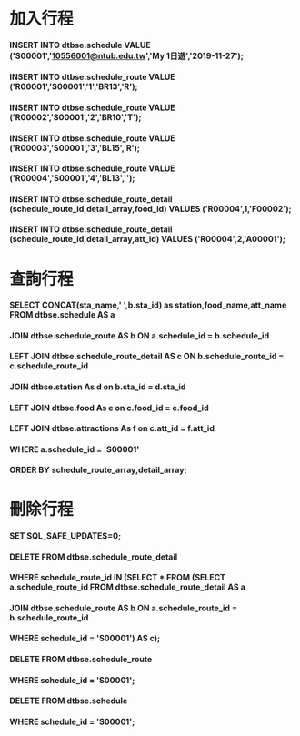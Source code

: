 # 加入行程

####  INSERT INTO dtbse.schedule VALUE ('S00001','10556001@ntub.edu.tw','My 1日遊','2019-11-27');

#### INSERT INTO dtbse.schedule_route VALUE ('R00001','S00001','1','BR13','R');
#### INSERT INTO dtbse.schedule_route VALUE ('R00002','S00001','2','BR10','T');
#### INSERT INTO dtbse.schedule_route VALUE ('R00003','S00001','3','BL15','R');
#### INSERT INTO dtbse.schedule_route VALUE ('R00004','S00001','4','BL13','');

#### INSERT INTO dtbse.schedule_route_detail (schedule_route_id,detail_array,food_id) VALUES ('R00004',1,'F00002');
#### INSERT INTO dtbse.schedule_route_detail (schedule_route_id,detail_array,att_id) VALUES ('R00004',2,'A00001');


# 查詢行程

#### SELECT CONCAT(sta_name,' ',b.sta_id) as station,food_name,att_name FROM dtbse.schedule AS a
#### JOIN dtbse.schedule_route AS b ON a.schedule_id = b.schedule_id
#### LEFT JOIN dtbse.schedule_route_detail AS c ON b.schedule_route_id = c.schedule_route_id
#### JOIN dtbse.station As d on b.sta_id = d.sta_id
#### LEFT JOIN dtbse.food As e on c.food_id = e.food_id
#### LEFT JOIN dtbse.attractions As f on c.att_id = f.att_id
#### WHERE a.schedule_id = 'S00001'
#### ORDER BY schedule_route_array,detail_array;

# 刪除行程

#### SET SQL_SAFE_UPDATES=0;
#### DELETE FROM dtbse.schedule_route_detail
#### WHERE schedule_route_id IN (SELECT * FROM (SELECT a.schedule_route_id FROM dtbse.schedule_route_detail AS a
#### JOIN dtbse.schedule_route AS b ON a.schedule_route_id = b.schedule_route_id
#### WHERE schedule_id = 'S00001') AS c);

#### DELETE FROM dtbse.schedule_route
#### WHERE schedule_id = 'S00001';

#### DELETE FROM dtbse.schedule
#### WHERE schedule_id = 'S00001';		
